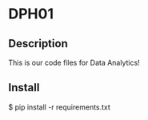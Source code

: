 # DPH01

## Description
This is our code files for Data Analytics!

## Install
$ pip install -r requirements.txt
